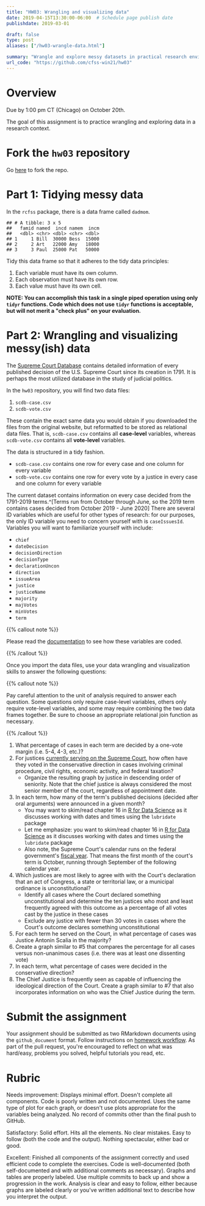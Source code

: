 ```yaml
---
title: "HW03: Wrangling and visualizing data"
date: 2019-04-15T13:30:00-06:00  # Schedule page publish date
publishdate: 2019-03-01

draft: false
type: post
aliases: ["/hw03-wrangle-data.html"]

summary: "Wrangle and explore messy datasets in practical research environments."
url_code: "https://github.com/cfss-win21/hw03"
---
```




# Overview

Due by 1:00 pm CT (Chicago) on October 20th.

The goal of this assignment is to practice wrangling and exploring data in a research context.

# Fork the `hw03` repository

Go [here](https://github.com/cfss-win21/hw03) to fork the repo.

# Part 1: Tidying messy data

In the `rcfss` package, there is a data frame called `dadmom`.


```
## # A tibble: 3 x 5
##   famid named  incd namem  incm
##   <dbl> <chr> <dbl> <chr> <dbl>
## 1     1 Bill  30000 Bess  15000
## 2     2 Art   22000 Amy   18000
## 3     3 Paul  25000 Pat   50000
```

Tidy this data frame so that it adheres to the tidy data principles:

1. Each variable must have its own column.
1. Each observation must have its own row.
1. Each value must have its own cell.

**NOTE: You can accomplish this task in a single piped operation using only `tidyr` functions. Code which does not use `tidyr` functions is acceptable, but will not merit a "check plus" on your evaluation.**

# Part 2: Wrangling and visualizing messy(ish) data

The [Supreme Court Database](http://scdb.wustl.edu/) contains detailed information of every published decision of the U.S. Supreme Court since its creation in 1791. It is perhaps the most utilized database in the study of judicial politics.

In the `hw03` repository, you will find two data files:

1. `scdb-case.csv`
1. `scdb-vote.csv`

These contain the exact same data you would obtain if you downloaded the files from the original website, but reformatted to be stored as relational data files. That is, `scdb-case.csv` contains all **case-level** variables, whereas `scdb-vote.csv` contains all **vote-level** variables.

The data is structured in a tidy fashion.

* `scdb-case.csv` contains one row for every case and one column for every variable
* `scdb-vote.csv` contains one row for every vote by a justice in every case and one column for every variable

The current dataset contains information on every case decided from the 1791-2019 terms.^[Terms run from October through June, so the 2019 term contains cases decided from October 2019 - June 2020] There are several ID variables which are useful for other types of research: for our purposes, the only ID variable you need to concern yourself with is `caseIssuesId`. Variables you will want to familiarize yourself with include:

* `chief`
* `dateDecision`
* `decisionDirection`
* `decisionType`
* `declarationUncon`
* `direction`
* `issueArea`
* `justice`
* `justiceName`
* `majority`
* `majVotes`
* `minVotes`
* `term`

{{% callout note %}}

Please read the [documentation](http://scdb.wustl.edu/documentation.php) to see how these variables are coded.

{{% /callout %}}

Once you import the data files, use your data wrangling and visualization skills to answer the following questions:

{{% callout note %}}

Pay careful attention to the unit of analysis required to answer each question. Some questions only require case-level variables, others only require vote-level variables, and some may require combining the two data frames together. Be sure to choose an appropriate relational join function as necessary.

{{% /callout %}}

1. What percentage of cases in each term are decided by a one-vote margin (i.e. 5-4, 4-3, etc.)?
1. For justices [currently serving on the Supreme Court](https://www.supremecourt.gov/about/biographies.aspx), how often have they voted in the conservative direction in cases involving criminal procedure, civil rights, economic activity, and federal taxation?
    * Organize the resulting graph by justice in descending order of seniority. Note that the chief justice is always considered the most senior member of the court, regardless of appointment date.
1. In each term, how many of the term's published decisions (decided after oral arguments) were announced in a given month?
    * You may want to skim/read chapter 16 in [R for Data Science](http://r4ds.had.co.nz/dates-and-times.html) as it discusses working with dates and times using the `lubridate` package
    * Let me emphasize: you want to skim/read chapter 16 in [R for Data Science](http://r4ds.had.co.nz/dates-and-times.html) as it discusses working with dates and times using the `lubridate` package
    * Also note, the Supreme Court's calendar runs on the federal government's [fiscal year](https://en.wikipedia.org/wiki/Fiscal_year#Federal_government). That means the first month of the court's term is October, running through September of the following calendar year.
1. Which justices are most likely to agree with with the Court's declaration that an act of Congress, a state or territorial law, or a municipal ordinance is unconstitutional?
    * Identify all cases where the Court declared something unconstitutional and determine the ten justices who most and least frequently agreed with this outcome as a percentage of all votes cast by the justice in these cases
    * Exclude any justice with fewer than 30 votes in cases where the Court's outcome declares something unconstitutional
1. For each term he served on the Court, in what percentage of cases was Justice Antonin Scalia in the majority?
1. Create a graph similar to #5 that compares the percentage for all cases versus non-unanimous cases (i.e. there was at least one dissenting vote)
1. In each term, what percentage of cases were decided in the conservative direction?
1. The Chief Justice is frequently seen as capable of influencing the ideological direction of the Court. Create a graph similar to #7 that also incorporates information on who was the Chief Justice during the term.

# Submit the assignment

Your assignment should be submitted as two RMarkdown documents using the `github_document` format. Follow instructions on [homework workflow](/faq/homework-guidelines/#homework-workflow). As part of the pull request, you're encouraged to reflect on what was hard/easy, problems you solved, helpful tutorials you read, etc.

# Rubric

Needs improvement: Displays minimal effort. Doesn't complete all components. Code is poorly written and not documented. Uses the same type of plot for each graph, or doesn't use plots appropriate for the variables being analyzed. No record of commits other than the final push to GitHub.

Satisfactory: Solid effort. Hits all the elements. No clear mistakes. Easy to follow (both the code and the output). Nothing spectacular, either bad or good.

Excellent: Finished all components of the assignment correctly and used efficient code to complete the exercises. Code is well-documented (both self-documented and with additional comments as necessary). Graphs and tables are properly labeled. Use multiple commits to back up and show a progression in the work. Analysis is clear and easy to follow, either because graphs are labeled clearly or you've written additional text to describe how you interpret the output.
